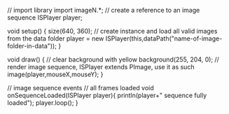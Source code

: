 // import library
import imageN.*;
// create a reference to an image sequence
ISPlayer player;

void setup() {
  size(640, 360);
  // create instance and load all valid images from the data folder
  player = new ISPlayer(this,dataPath("name-of-image-folder-in-data"));
}

void draw() {
  // clear background with yellow
  background(255, 204, 0);
  // render image sequence, ISPlayer extends PImage, use it as such
  image(player,mouseX,mouseY);
}

// image sequence events
// all frames loaded
void onSequenceLoaded(ISPlayer player){
  println(player+" sequence fully loaded");
  player.loop();
}
